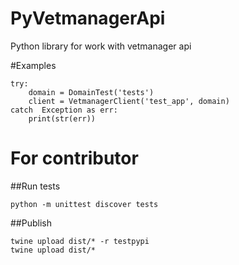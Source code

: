 # PyVetmanagerApi
Python library for work with vetmanager api

#Examples

```
try:
    domain = DomainTest('tests')
    client = VetmanagerClient('test_app', domain)
catch  Exception as err: 
    print(str(err))
```


# For contributor

##Run tests

```python -m unittest discover tests```

##Publish

```
twine upload dist/* -r testpypi
twine upload dist/*
```
